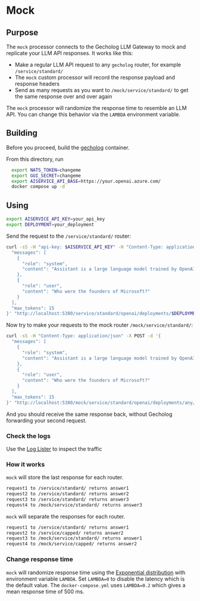 # Mock

## Purpose

The `mock` processor connects to the Gecholog LLM Gateway to mock and replicate your LLM API responses. It works like this:

-  Make a regular LLM API request to any `gecholog` router, for example `/service/standard/`
-  The `mock` custom processor will record the response payload and response headers
-  Send as many requests as you want to `/mock/service/standard/` to get the same response over and over again

The `mock` processor will randomize the response time to resemble an LLM API. You can change this behavior via the `LAMBDA` environment variable.

## Building

Before you proceed, build the [gecholog](https://github.com/direktoren/gecholog) container.

From this directory, run

```sh
  export NATS_TOKEN=changeme
  export GUI_SECRET=changeme
  export AISERVICE_API_BASE=https://your.openai.azure.com/
  docker compose up -d
```

## Using

```sh
export AISERVICE_API_KEY=your_api_key
export DEPLOYMENT=your_deployment
```

Send the request to the `/service/standard/` router:

```sh
curl -sS -H "api-key: $AISERVICE_API_KEY" -H "Content-Type: application/json" -X POST -d '{
  "messages": [
    {
      "role": "system",
      "content": "Assistant is a large language model trained by OpenAI."
    },
    {
      "role": "user",
      "content": "Who were the founders of Microsoft?"
    }
  ],
  "max_tokens": 15
}' "http://localhost:5380/service/standard/openai/deployments/$DEPLOYMENT/chat/completions?api-version=2023-05-15"
```

Now try to make your requests to the mock router `/mock/service/standard/`:

```sh
curl -sS -H "Content-Type: application/json" -X POST -d '{
  "messages": [
    {
      "role": "system",
      "content": "Assistant is a large language model trained by OpenAI."
    },
    {
      "role": "user",
      "content": "Who were the founders of Microsoft?"
    }
  ],
  "max_tokens": 15
}' "http://localhost:5380/mock/service/standard/openai/deployments/any/chat/completions?api-version=2023-05-15"
```

And you should receive the same response back, without Gecholog forwarding your second request.

### Check the logs

Use the [Log Lister](http://localhost:8080/logs) to inspect the traffic

### How it works

`mock` will store the last response for each router. 

```sh
request1 to /service/standard/ returns answer1
request2 to /service/standard/ returns answer2
request3 to /service/standard/ returns answer3
request4 to /mock/service/standard/ returns answer3
```

`mock` will  separate the responses for each router.
 
```sh
request1 to /service/standard/ returns answer1
request2 to /service/capped/ returns answer2
request3 to /mock/service/standard/ returns answer1
request4 to /mock/service/capped/ returns answer2
```

### Change response time

`mock` will randomize response time using the [Exponential distribution](https://en.wikipedia.org/wiki/Exponential_distribution) with environment variable `LAMBDA`. Set `LAMBDA=0` to disable the latency which is the default value. The `docker-compose.yml` uses `LAMBDA=0.2` which gives a mean response time of 500 ms.
